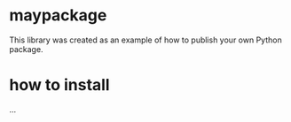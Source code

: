 # maypackage 
This library was created as an example of how to publish your own Python package.

# how to install
...